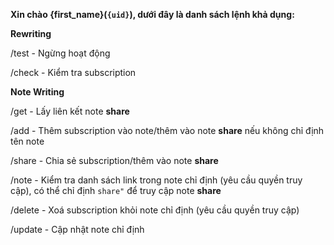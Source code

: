 **Xin chào **{first_name}**(`{uid}`), dưới đây là danh sách lệnh khả dụng:**

**Rewriting**

/test - Ngừng hoạt động

/check - Kiểm tra subscription

**Note Writing**

/get - Lấy liên kết note **share**

/add - Thêm subscription vào note/thêm vào note **share** nếu không chỉ định tên note

/share - Chia sẻ subscription/thêm vào note **share**

/note - Kiểm tra danh sách link trong note chỉ định (yêu cầu quyền truy cập), có thể chỉ định `share"` để truy cập note **share**

/delete - Xoá subscription khỏi note chỉ định (yêu cầu quyền truy cập)

/update - Cập nhật note chỉ định

